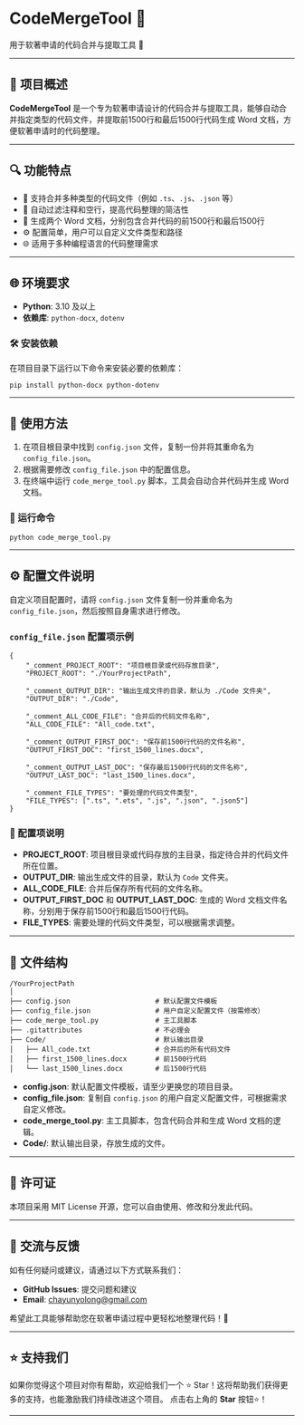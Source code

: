 # CodeMergeTool 🚀

用于软著申请的代码合并与提取工具 📝

------

## 📖 项目概述

**CodeMergeTool** 是一个专为软著申请设计的代码合并与提取工具，能够自动合并指定类型的代码文件，并提取前1500行和最后1500行代码生成 Word 文档，方便软著申请时的代码整理。

------

## 🔍 功能特点

- 🔗 支持合并多种类型的代码文件（例如 `.ts`、`.js`、`.json` 等）
- 📝 自动过滤注释和空行，提高代码整理的简洁性
- 📄 生成两个 Word 文档，分别包含合并代码的前1500行和最后1500行
- ⚙️ 配置简单，用户可以自定义文件类型和路径
- 🌐 适用于多种编程语言的代码整理需求

------

## 🌐 环境要求

- **Python**: 3.10 及以上
- **依赖库**: `python-docx`, `dotenv`

### 🛠️ 安装依赖

在项目目录下运行以下命令来安装必要的依赖库：

```
pip install python-docx python-dotenv
```

------

## 🚀 使用方法

1. 在项目根目录中找到 `config.json` 文件，复制一份并将其重命名为 `config_file.json`。
2. 根据需要修改 `config_file.json` 中的配置信息。
3. 在终端中运行 `code_merge_tool.py` 脚本，工具会自动合并代码并生成 Word 文档。

### 🏃 运行命令

```
python code_merge_tool.py
```

------

## ⚙️ 配置文件说明

自定义项目配置时，请将 `config.json` 文件复制一份并重命名为 `config_file.json`，然后按照自身需求进行修改。

### `config_file.json` 配置项示例

```
{
    "_comment_PROJECT_ROOT": "项目根目录或代码存放目录",
    "PROJECT_ROOT": "./YourProjectPath",

    "_comment_OUTPUT_DIR": "输出生成文件的目录，默认为 ./Code 文件夹",
    "OUTPUT_DIR": "./Code",

    "_comment_ALL_CODE_FILE": "合并后的代码文件名称",
    "ALL_CODE_FILE": "All_code.txt",

    "_comment_OUTPUT_FIRST_DOC": "保存前1500行代码的文件名称",
    "OUTPUT_FIRST_DOC": "first_1500_lines.docx",

    "_comment_OUTPUT_LAST_DOC": "保存最后1500行代码的文件名称",
    "OUTPUT_LAST_DOC": "last_1500_lines.docx",

    "_comment_FILE_TYPES": "要处理的代码文件类型",
    "FILE_TYPES": [".ts", ".ets", ".js", ".json", ".json5"]
}
```

### 🔧 配置项说明

- **PROJECT_ROOT**: 项目根目录或代码存放的主目录，指定待合并的代码文件所在位置。
- **OUTPUT_DIR**: 输出生成文件的目录，默认为 `Code` 文件夹。
- **ALL_CODE_FILE**: 合并后保存所有代码的文件名称。
- **OUTPUT_FIRST_DOC** 和 **OUTPUT_LAST_DOC**: 生成的 Word 文档文件名称，分别用于保存前1500行和最后1500行代码。
- **FILE_TYPES**: 需要处理的代码文件类型，可以根据需求调整。

------

## 📂 文件结构

```
/YourProjectPath
│
├── config.json                     # 默认配置文件模板
├── config_file.json                # 用户自定义配置文件（按需修改）
├── code_merge_tool.py              # 主工具脚本
├── .gitattributes                  # 不必理会
├── Code/                           # 默认输出目录
│   ├── All_code.txt                # 合并后的所有代码文件
│   ├── first_1500_lines.docx       # 前1500行代码
│   └── last_1500_lines.docx        # 后1500行代码
```

- **config.json**: 默认配置文件模板，请至少更换您的项目目录。
- **config_file.json**: 复制自 `config.json` 的用户自定义配置文件，可根据需求自定义修改。
- **code_merge_tool.py**: 主工具脚本，包含代码合并和生成 Word 文档的逻辑。
- **Code/**: 默认输出目录，存放生成的文件。

------

## 📜 许可证

本项目采用 MIT License 开源，您可以自由使用、修改和分发此代码。

------

## 💬 交流与反馈

如有任何疑问或建议，请通过以下方式联系我们：

- **GitHub Issues**: 提交问题和建议
- **Email**: chayunyolong@gmail.com

希望此工具能够帮助您在软著申请过程中更轻松地整理代码！🙌

------

## ⭐️ 支持我们

如果你觉得这个项目对你有帮助，欢迎给我们一个 ⭐️ Star！这将帮助我们获得更多的支持，也能激励我们持续改进这个项目。
点击右上角的 **Star** 按钮⭐️！

------

